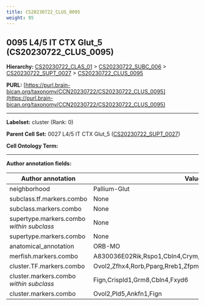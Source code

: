 ```yaml
---
title: CS20230722_CLUS_0095
weight: 95
---
```

## 0095 L4/5 IT CTX Glut_5 (CS20230722_CLUS_0095)
<b>Hierarchy: </b>
[CS20230722_CLAS_01](../CS20230722_CLAS_01) >
[CS20230722_SUBC_006](../CS20230722_SUBC_006) >
[CS20230722_SUPT_0027](../CS20230722_SUPT_0027) >
[CS20230722_CLUS_0095](../CS20230722_CLUS_0095)

**PURL:** [https://purl.brain-bican.org/taxonomy/CCN20230722/CS20230722_CLUS_0095](https://purl.brain-bican.org/taxonomy/CCN20230722/CS20230722_CLUS_0095)

---


**Labelset:** cluster (Rank: 0)

**Parent Cell Set:** 0027 L4/5 IT CTX Glut_5 ([CS20230722_SUPT_0027](../CS20230722_SUPT_0027))



**Cell Ontology Term:** 

[MARKER GENES.]: #


---

[TRANSFERRED ANNOTATIONS.]: #


[AUTHOR ANNOTATION FIELDS.]: #


**Author annotation fields:**

| Author annotation | Value |
|-------------------|-------|
|neighborhood|Pallium-Glut|
|subclass.tf.markers.combo|None|
|subclass.markers.combo|None|
|supertype.markers.combo _within subclass_|None|
|supertype.markers.combo|None|
|anatomical_annotation|ORB-MO|
|merfish.markers.combo|A830036E02Rik,Rspo1,Cbln4,Crym,Rorb,Ccdc3,Fxyd6,Calb1,Zfpm2|
|cluster.TF.markers.combo|Ovol2,Zfhx4,Rorb,Pparg,Rreb1,Zfpm2|
|cluster.markers.combo _within subclass_|Fign,Crispld1,Grm8,Cbln4,Fxyd6|
|cluster.markers.combo|Ovol2,Pld5,Ankfn1,Fign|
